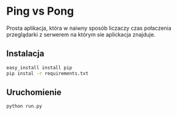 # Ping vs Pong
Prosta aplikacja, która w naiwny sposób liczaczy czas połaczenia przeglądarki z serwerem na którym sie aplickacja znajduje.

## Instalacja
```bash
easy_install install pip
pip instal -r requirements.txt
```

## Uruchomienie
```bash
python run.py
```

